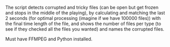 The script detects corrupted and tricky files (can be open but get frozen and stops in the middle of the playing), by
calculating and matching the last 2 seconds (for optimal processing (imagine if we have 100000 files)) with the final time length of the file, and shows the number of files per type (to see if they checked all the files you wanted) and names
the corrupted files.

Must have FFMPEG and Python installed. 
